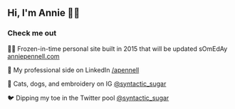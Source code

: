 ## Hi, I'm Annie 💁‍♀️

<!--
**apennell/apennell** is a ✨ _special_ ✨ repository because its `README.md` (this file) appears on your GitHub profile.

Here are some ideas to get you started:

- 🔭 I’m currently working on ...
- 🌱 I’m currently learning ...
- 👯 I’m looking to collaborate on ...
- 🤔 I’m looking for help with ...
- 💬 Ask me about ...
- 📫 How to reach me: ...
- 😄 Pronouns: ...
- ⚡ Fun fact: ...

- Goals for 2020
- My values
- How I work
- Get in touch/check me out
-->

### Check me out

👩‍💻 Frozen-in-time personal site built in 2015 that will be updated sOmEdAy [anniepennell.com](https://anniepennell.com/)

💼 My professional side on LinkedIn [/apennell](https://www.linkedin.com/in/anniepennell/)

📸 Cats, dogs, and embroidery on IG [@syntactic_sugar](https://www.instagram.com/syntactic_sugar/)

🐦 Dipping my toe in the Twitter pool [@syntactic_sugar](https://twitter.com/syntacticXsugar)
